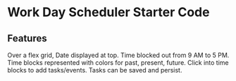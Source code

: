 # Work Day Scheduler Starter Code

## Features
Over a flex grid, 
Date displayed at top.
Time blocked out from 9 AM to 5 PM.
Time blocks represented with colors for past, present, future.
Click into time blocks to add tasks/events.
Tasks can be saved and persist.
